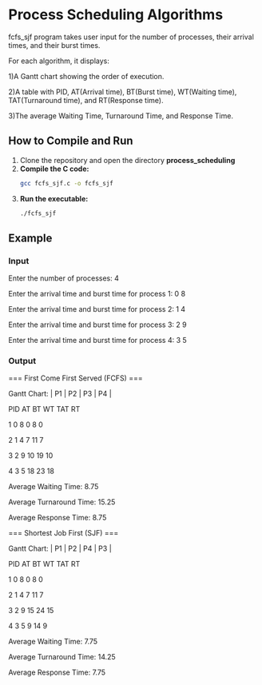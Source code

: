 # Process Scheduling Algorithms

fcfs_sjf program takes user input for the number of processes, their arrival times, and their burst times. 

For each algorithm, it displays:

1)A Gantt chart showing the order of execution.

2)A table with PID, AT(Arrival time), BT(Burst time), WT(Waiting time), TAT(Turnaround time), and RT(Response time).

3)The average Waiting Time, Turnaround Time, and Response Time.

## How to Compile and Run

1.  Clone the repository and open the directory **process_scheduling**
2.  **Compile the C code:**
    ```bash
    gcc fcfs_sjf.c -o fcfs_sjf 
    ```
3.  **Run the executable:**
    ```bash
    ./fcfs_sjf
    ```

## Example

### Input
Enter the number of processes: 4

Enter the arrival time and burst time for process 1: 0 8

Enter the arrival time and burst time for process 2: 1 4

Enter the arrival time and burst time for process 3: 2 9

Enter the arrival time and burst time for process 4: 3 5

### Output
=== First Come First Served (FCFS) ===


Gantt Chart: | P1 | P2 | P3 | P4 |

PID   AT    BT    WT    TAT   RT

1     0     8     0     8     0

2     1     4     7     11    7

3     2     9     10    19    10

4     3     5     18    23    18


Average Waiting Time: 8.75

Average Turnaround Time: 15.25

Average Response Time: 8.75


=== Shortest Job First (SJF) ===

Gantt Chart: | P1 | P2 | P4 | P3 |

PID   AT    BT    WT    TAT   RT

1     0     8     0     8     0

2     1     4     7     11    7

3     2     9     15    24    15

4     3     5     9     14    9


Average Waiting Time: 7.75

Average Turnaround Time: 14.25

Average Response Time: 7.75
